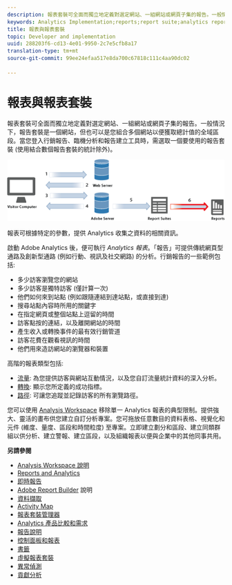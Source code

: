 ```yaml
---
description: 報表套裝可全面而獨立地定義對選定網站、一組網站或網頁子集的報告。一般情況下，報告套裝是一個網站，但也可以是您組合多個網站以便獲取總計值的全域區段。當您登入行銷報告、臨機分析和報告建立工具時，需選取一個要使用的報告套裝 (使用結合數個報告套裝的統計除外)。
keywords: Analytics Implementation;reports;report suite;analytics report;global segment;roll-ups;rollups;combine report suites;traffic;conversion;path
title: 報表與報表套裝
topic: Developer and implementation
uuid: 288203f6-cd13-4e01-9950-2c7e5cfb8a17
translation-type: tm+mt
source-git-commit: 99ee24efaa517e8da700c67818c111c4aa90dc02

---
```



# 報表與報表套裝

報表套裝可全面而獨立地定義對選定網站、一組網站或網頁子集的報告。一般情況下，報告套裝是一個網站，但也可以是您組合多個網站以便獲取總計值的全域區段。當您登入行銷報告、臨機分析和報告建立工具時，需選取一個要使用的報告套裝 (使用結合數個報告套裝的統計除外)。

![](assets/how-data-is-collected-6.png)

報表可根據特定的參數，提供 Analytics 收集之資料的相關資訊。

啟動 Adobe Analytics 後，便可執行 *Analytics 報表*。「報告」可提供傳統網頁型通路及創新型通路 (例如行動、視訊及社交網路) 的分析。行銷報告的一些範例包括:

* 多少訪客瀏覽您的網站
* 多少訪客是獨特訪客 (僅計算一次)
* 他們如何來到站點 (例如跟隨連結到達站點，或直接到達)
* 搜尋站點內容時所用的關鍵字
* 在指定網頁或整個站點上逗留的時間
* 訪客點按的連結，以及離開網站的時間
* 產生收入或轉換事件的最有效行銷管道
* 訪客花費在觀看視訊的時間
* 他們用來造訪網站的瀏覽器和裝置

高階的報表類型包括: 

* [流量](https://marketing.adobe.com/resources/help/en_US/reference/reports_traffic.html): 為您提供訪客與網站互動情況，以及您自訂流量統計資料的深入分析。
* [轉換](https://marketing.adobe.com/resources/help/en_US/reference/reports_conversion.html): 顯示您所定義的成功指標。
* [路徑](https://marketing.adobe.com/resources/help/en_US/reference/reports_paths.html): 可讓您追蹤並記錄訪客的所有瀏覽路徑。

您可以使用 [Analysis Workspace](https://marketing.adobe.com/resources/help/en_US/analytics/analysis-workspace/) 移除單一 Analytics 報表的典型限制。提供強大、靈活的畫布供您建立自訂分析專案。您可拖放任意數目的資料表格、視覺化和元件 (維度、量度、區段和時間粒度) 至專案。立即建立劃分和區段、建立同類群組以供分析、建立警報、建立區段，以及組織報表以便與企業中的其他同事共用。

<p class="head"> <b>另請參閱</b> </p>

* [Analysis Workspace 說明](/help/analyze/analysis-workspace/analysis-workspace-features.md)
* [Reports and Analytics](/help/analyze/reports-analytics/overview/report-overview.md)
* [即時報告](https://marketing.adobe.com/resources/help/en_US/reference/realtime.html)
* [Adobe Report Builder](https://marketing.adobe.com/resources/help/en_US/arb/) 說明
* [資料擷取](https://marketing.adobe.com/resources/help/en_US/sc/user/data_extract.html)
* [Activity Map](https://marketing.adobe.com/resources/help/en_US/analytics/activitymap/)
* [報表套裝管理器](https://marketing.adobe.com/resources/help/en_US/reference/report_suites_admin.html)
* [Analytics 產品比較和需求](https://marketing.adobe.com/resources/help/en_US/reference/analytics-product-comparison.html)
* [報告說明](https://marketing.adobe.com/resources/help/en_US/reference/reports_descriptions.html)
* [控制面板和報表](https://marketing.adobe.com/resources/help/en_US/sc/user/dashboard.html)
* [書籤](/help/analyze/reports-analytics/bookmarks.md)
* [虛擬報表套裝](/help/components/vrs/vrs-about.md)
* [異常偵測](/help/analyze/analysis-workspace/virtual-analyst/c-anomaly-detection/anomaly-detection.md)
* [貢獻分析](/help/analyze/analysis-workspace/virtual-analyst/contribution-analysis/ca-tokens.md)

